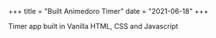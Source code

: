 +++
title = "Built Animedoro Timer"
date = "2021-06-18"
+++

Timer app built in Vanilla HTML, CSS and Javascript